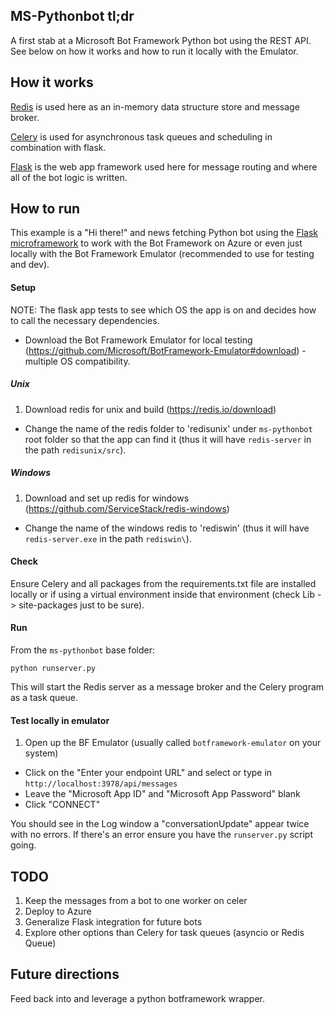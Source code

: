 ## MS-Pythonbot tl;dr

A first stab at a Microsoft Bot Framework Python bot using the REST API.  See below on how it works and how to run it locally with the Emulator.

## How it works

[Redis](https://redis.io/) is used here as an in-memory data structure store and message broker.

[Celery](http://www.celeryproject.org/) is used for asynchronous task queues and scheduling in combination with flask.

[Flask](http://flask.pocoo.org/) is the web app framework used here for message routing and where all of the bot logic is written.

## How to run

This example is a "Hi there!" and news fetching Python bot using the [Flask microframework](http://flask.pocoo.org/) to work with the Bot Framework on Azure or even just locally with the Bot Framework Emulator (recommended to use for testing and dev).

#### Setup

NOTE:  The flask app tests to see which OS the app is on and decides how to call the necessary dependencies.

* Download the Bot Framework Emulator for local testing (https://github.com/Microsoft/BotFramework-Emulator#download) - multiple OS compatibility.

##### Unix

1. Download redis for unix and build (https://redis.io/download)
* Change the name of the redis folder to 'redisunix' under `ms-pythonbot` root folder so that the app can find it (thus it will have `redis-server` in the path `redisunix/src`).

##### Windows

 1.  Download and set up redis for windows (https://github.com/ServiceStack/redis-windows)
 * Change the name of the windows redis to 'rediswin' (thus it will have `redis-server.exe` in the path `rediswin\`).

#### Check

Ensure Celery and all packages from the requirements.txt file are installed locally or if using a virtual environment inside that environment (check Lib -> site-packages just to be sure).

#### Run

From the `ms-pythonbot` base folder:

    python runserver.py

This will start the Redis server as a message broker and the Celery program as a task queue.

#### Test locally in emulator

1. Open up the BF Emulator (usually called `botframework-emulator` on your system)
* Click on the "Enter your endpoint URL" and select or type in `http://localhost:3978/api/messages`
* Leave the "Microsoft App ID" and "Microsoft App Password" blank
* Click "CONNECT"

You should see in the Log window a "conversationUpdate" appear twice with no errors.  If there's an error ensure you have the `runserver.py` script going.

## TODO

1.  Keep the messages from a bot to one worker on celer
1.  Deploy to Azure
2.  Generalize Flask integration for future bots
3.  Explore other options than Celery for task queues (asyncio or Redis Queue)

## Future directions

Feed back into and leverage a python botframework wrapper.

